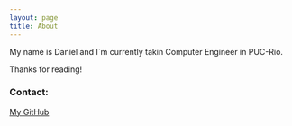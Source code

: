 ```yaml
---
layout: page
title: About
---
```



 My name is Daniel and I`m currently takin Computer Engineer in PUC-Rio.


Thanks for reading!

### Contact:
[My GitHub](https://github.com/dcguim)